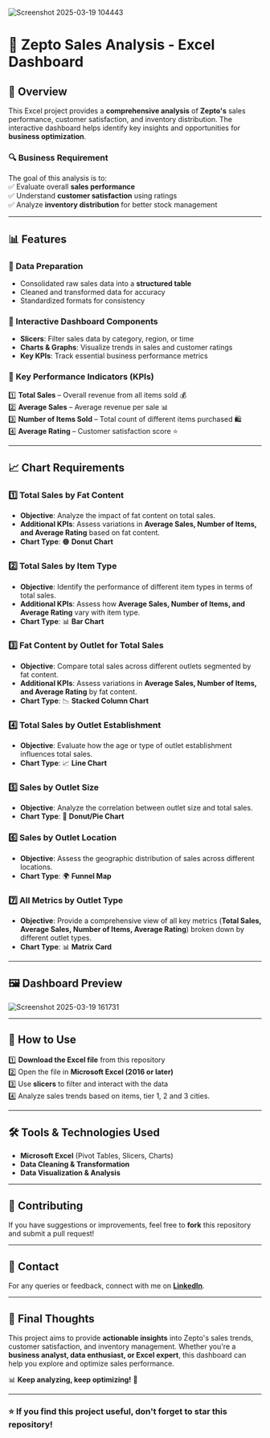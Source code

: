 ![Screenshot 2025-03-19 104443](https://github.com/user-attachments/assets/51e2c970-d5ed-4c35-a5c2-67d2555f11ce)
# 🛒 Zepto Sales Analysis - Excel Dashboard  

## 📌 Overview  
This Excel project provides a **comprehensive analysis** of **Zepto's** sales performance, customer satisfaction, and inventory distribution. The interactive dashboard helps identify key insights and opportunities for **business optimization**.  

### 🔍 **Business Requirement**  
The goal of this analysis is to:  
✅ Evaluate overall **sales performance**  
✅ Understand **customer satisfaction** using ratings  
✅ Analyze **inventory distribution** for better stock management  

---

## 📊 Features  
### **🔹 Data Preparation**  
- Consolidated raw sales data into a **structured table**  
- Cleaned and transformed data for accuracy  
- Standardized formats for consistency  

### **🔹 Interactive Dashboard Components**  
- **Slicers**: Filter sales data by category, region, or time  
- **Charts & Graphs**: Visualize trends in sales and customer ratings  
- **Key KPIs**: Track essential business performance metrics  

### **🔹 Key Performance Indicators (KPIs)**  
1️⃣ **Total Sales** – Overall revenue from all items sold 💰  
2️⃣ **Average Sales** – Average revenue per sale 📊  
3️⃣ **Number of Items Sold** – Total count of different items purchased 🛍️  
4️⃣ **Average Rating** – Customer satisfaction score ⭐  

---

## 📈 Chart Requirements  

### **1️⃣ Total Sales by Fat Content**  
- **Objective**: Analyze the impact of fat content on total sales.  
- **Additional KPIs**: Assess variations in **Average Sales, Number of Items, and Average Rating** based on fat content.  
- **Chart Type**: 🟠 **Donut Chart**  

### **2️⃣ Total Sales by Item Type**  
- **Objective**: Identify the performance of different item types in terms of total sales.  
- **Additional KPIs**: Assess how **Average Sales, Number of Items, and Average Rating** vary with item type.  
- **Chart Type**: 📊 **Bar Chart**  

### **3️⃣ Fat Content by Outlet for Total Sales**  
- **Objective**: Compare total sales across different outlets segmented by fat content.  
- **Additional KPIs**: Assess variations in **Average Sales, Number of Items, and Average Rating** by fat content.  
- **Chart Type**: 📉 **Stacked Column Chart**  

### **4️⃣ Total Sales by Outlet Establishment**  
- **Objective**: Evaluate how the age or type of outlet establishment influences total sales.  
- **Chart Type**: 📈 **Line Chart**  

### **5️⃣ Sales by Outlet Size**  
- **Objective**: Analyze the correlation between outlet size and total sales.  
- **Chart Type**: 🥧 **Donut/Pie Chart**  

### **6️⃣ Sales by Outlet Location**  
- **Objective**: Assess the geographic distribution of sales across different locations.  
- **Chart Type**: 🌍 **Funnel Map**  

### **7️⃣ All Metrics by Outlet Type**  
- **Objective**: Provide a comprehensive view of all key metrics (**Total Sales, Average Sales, Number of Items, Average Rating**) broken down by different outlet types.  
- **Chart Type**: 📊 **Matrix Card**  

---

## 🖼️ Dashboard Preview  

![Screenshot 2025-03-19 161731](https://github.com/user-attachments/assets/49db23d4-95cf-4e33-bac7-f6910556f1ed)

---

## 🚀 How to Use  
1️⃣ **Download the Excel file** from this repository  
2️⃣ Open the file in **Microsoft Excel (2016 or later)**  
3️⃣ Use **slicers** to filter and interact with the data  
4️⃣ Analyze sales trends based on items, tier 1, 2 and 3 cities. 

---

## 🛠️ Tools & Technologies Used  
- **Microsoft Excel** (Pivot Tables, Slicers, Charts)  
- **Data Cleaning & Transformation**  
- **Data Visualization & Analysis**  

---

## 📢 Contributing  
If you have suggestions or improvements, feel free to **fork** this repository and submit a pull request!  

---

## 📩 Contact  
For any queries or feedback, connect with me on **[LinkedIn](your-linkedin-url)**.  

---

## 🌟 Final Thoughts  
This project aims to provide **actionable insights** into Zepto's sales trends, customer satisfaction, and inventory management. Whether you're a **business analyst, data enthusiast, or Excel expert**, this dashboard can help you explore and optimize sales performance.  

📊 **Keep analyzing, keep optimizing!** 🚀  

---

### ⭐ If you find this project useful, don't forget to **star** this repository!  
